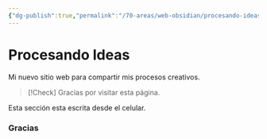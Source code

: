 ```yaml
---
{"dg-publish":true,"permalink":"/70-areas/web-obsidian/procesando-ideas/","tags":"gardenEntry","dgHomeLink":true,"dgPassFrontmatter":false,"dgShowBacklinks":false,"dgShowLocalGraph":false,"dgShowInlineTitle":false}
---
```



# Procesando Ideas

Mi nuevo sitio web para compartir mis procesos creativos.

>[!Check] Gracias por visitar esta página.

Esta sección esta escrita desde el celular.

### Gracias
